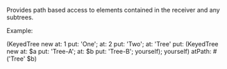 Provides path based access to elements contained in the receiver and any subtrees.Example:(KeyedTree new	at: 1 put: 'One';	at: 2 put: 'Two';	at: 'Tree' put: (KeyedTree new					at: $a put: 'Tree-A';					at: $b put: 'Tree-B';					yourself);	yourself) atPath: #('Tree' $b)